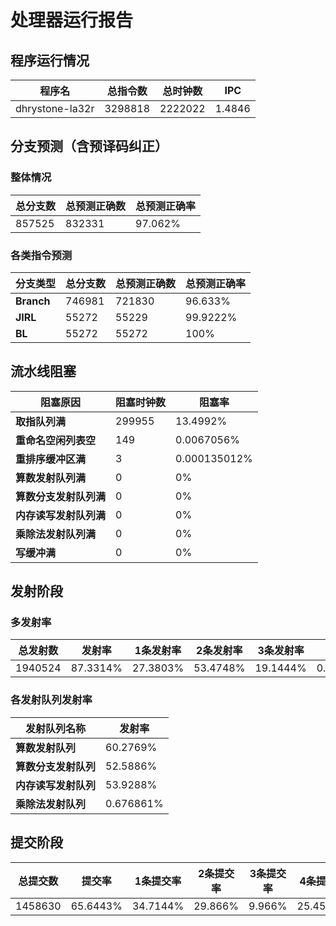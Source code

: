 # 处理器运行报告
## 程序运行情况
|程序名|总指令数|总时钟数|IPC|
|---|---|---|---|
|dhrystone-la32r|3298818|2222022|1.4846|

## 分支预测（含预译码纠正）
### 整体情况
|总分支数|总预测正确数|总预测正确率|
|---|---|---|
|857525|832331|97.062%|

### 各类指令预测
|分支类型|总分支数|总预测正确数|总预测正确率|
|---|---|---|---|
|**Branch**| 746981 | 721830 | 96.633%|
|**JIRL**| 55272 | 55229 | 99.9222%|
|**BL**| 55272 | 55272 | 100%|

## 流水线阻塞
|阻塞原因|阻塞时钟数|阻塞率|
|---|---|---|
|**取指队列满**| 299955 | 13.4992%|
|**重命名空闲列表空**|149 | 0.0067056%|
|**重排序缓冲区满**|3 | 0.000135012%|
|**算数发射队列满**|0 | 0%|
|**算数分支发射队列满**|0 | 0%|
|**内存读写发射队列满**|0 | 0%|
|**乘除法发射队列满**|0 | 0%|
|**写缓冲满**|0 | 0%|

## 发射阶段
### 多发射率
|总发射数|发射率|1条发射率|2条发射率|3条发射率|4条发射率|
|---|---|---|---|---|---|
|1940524|87.3314%|27.3803%|53.4748%|19.1444%|0.000515325%|

### 各发射队列发射率
|发射队列名称|发射率|
|---|---|
|**算数发射队列**|60.2769%|
|**算数分支发射队列**|52.5886%|
|**内存读写发射队列**|53.9288%|
|**乘除法发射队列**|0.676861%|

## 提交阶段
|总提交数|提交率|1条提交率|2条提交率|3条提交率|4条提交率|
|---|---|---|---|---|---|
|1458630|65.6443%|34.7144%|29.866%|9.966%|25.4535%|
